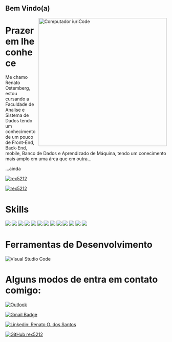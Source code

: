 ## Bem Vindo(a)

<img src="https://raw.githubusercontent.com/MicaelliMedeiros/micaellimedeiros/master/image/computer-illustration.png" min-width="400px" max-width="400px" width="400px" align="right" alt="Computador iuriCode">

# Prazer em lhe conhece


<p align="left"> 
  Me chamo Renato Ostemberg, estou cursando a Faculdade de Analise e Sistema de Dados tendo um conhecimento de um pouco de Front-End, Back-End, mobile, Banco de Dados e Aprendizado de Máquina, tendo um conecimento mais amplo em uma área que em outra...
 </p>
<p align="left"> 
 ...ainda
</p>

[![rex5212](https://github-readme-stats.vercel.app/api?username=rex5212&theme=tokyonight)](https://github.com/rex5212/)

[![rex5212](https://github-readme-stats.vercel.app/api/top-langs/?username=rex5212&hide=html&layout=compact&theme=tokyonight)](https://github.com/rex5212/)


# Skills

<img src="https://img.shields.io/badge/JavaScript-F7DF1E?style=for-the-badge&logo=javascript&logoColor=black"
     />
<img src="https://img.shields.io/badge/Node.js-43853D?style=for-the-badge&logo=node.js&logoColor=white" />
<img src="https://img.shields.io/badge/TypeScript-007ACC?style=for-the-badge&logo=typescript&logoColor=white" />
<img src="https://img.shields.io/badge/Python-3776AB?style=for-the-badge&logo=python&logoColor=white" />
<img src="https://img.shields.io/badge/HTML5-E34F26?style=for-the-badge&logo=html5&logoColor=white" />
<img src="https://img.shields.io/badge/CSS3-1572B6?style=for-the-badge&logo=css3&logoColor=white" />
<img src="https://img.shields.io/badge/Bootstrap-563D7C?style=for-the-badge&logo=bootstrap&logoColor=white" />
<img src="https://img.shields.io/badge/Kotlin-0095D5?style=for-the-badge&logo=kotlin&logoColor=white" />
<img src="https://img.shields.io/badge/Flutter-02569B?style=for-the-badge&logo=flutter&logoColor=white" />
<img src="https://img.shields.io/badge/Dart-0175C2?style=for-the-badge&logo=dart&logoColor=white" />
<img src="https://img.shields.io/badge/Express.js-404D59?style=for-the-badge&logo=express" />
<img src="https://img.shields.io/badge/React_Native-20232A?style=for-the-badge&logo=react&logoColor=61DAFB" />
<img src="https://img.shields.io/badge/Git-E34F26?style=for-the-badge&logo=git&logoColor=white" />



# Ferramentas de Desenvolvimento

 ![Visual Studio Code](https://img.shields.io/badge/-Visual%20Studio%20Code-333333?style=flat&logo=visual-studio-code&logoColor=007ACC)



# Alguns modos de entra em contato comigo:


[![Outlook](https://img.shields.io/badge/renatosantosv12@hotmail.com-0078D4?style=for-the-badge&logo=microsoft-outlook&logoColor=white&link=renatosantos@hotmail.com)](mailto:renatosantosv12@hotmail.com)

[![Gmail Badge](https://img.shields.io/badge/-xrexv158925lpo@gmail.com-006bed?style=flat-square&logo=Gmail&logoColor=white&link=mailto:xrexv158925lpo@gmail.com)](mailto:xrexv158925lpo@gmail.com) 

[![Linkedin: Renato O. dos Santos](https://img.shields.io/badge/-Renato_O._dos_Santos-blue?style=flat-square&logo=Linkedin&logoColor=white&link=https://www.linkedin.com/in/renato-ostemberg-dos-santos-aa8b24249/)](https://www.linkedin.com/in/renato-ostemberg-dos-santos-aa8b24249/)</a>

[![GitHub rex5212]( https://img.shields.io/github/followers/rex5212?label=follow&style=social)](https://github.com/rex5212)
</p>  


